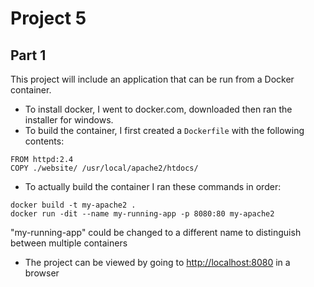 # Project 5

## Part 1
This project will include an application that can be run from a Docker container.

- To install docker, I went to docker.com, downloaded then ran the installer for windows.
- To build the container, I first created a `Dockerfile` with the following contents:
```
FROM httpd:2.4
COPY ./website/ /usr/local/apache2/htdocs/
```
- To actually build the container I ran these commands in order:
```
docker build -t my-apache2 .
docker run -dit --name my-running-app -p 8080:80 my-apache2
```
"my-running-app" could be changed to a different name to distinguish between multiple containers
- The project can be viewed by going to [http://localhost:8080](http://localhost:8080) in a browser
